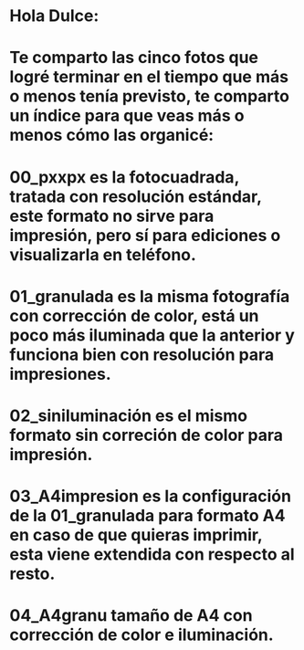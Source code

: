 # Hola Dulce: 

# Te comparto las cinco fotos que logré terminar en el tiempo que más o menos tenía previsto, te comparto un índice para que veas más o menos cómo las organicé:
# 00_pxxpx es la fotocuadrada, tratada con resolución estándar, este formato no sirve para impresión, pero sí para ediciones o visualizarla en teléfono.
# 01_granulada es la misma fotografía con corrección de color, está un poco más iluminada que la anterior y funciona bien con resolución para impresiones.
# 02_siniluminación es el mismo formato sin correción de color para impresión.
# 03_A4impresion es la configuración de la 01_granulada para formato A4 en caso de que quieras imprimir, esta viene extendida con respecto al resto.
# 04_A4granu tamaño de A4 con corrección de color e iluminación. 
